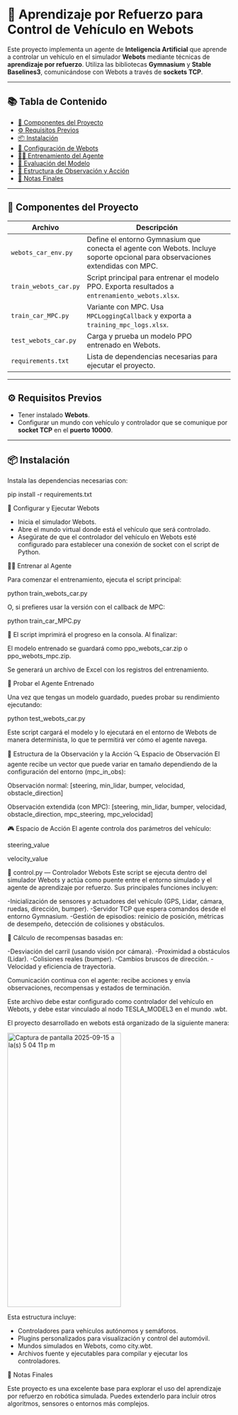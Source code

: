 # 🚗 Aprendizaje por Refuerzo para Control de Vehículo en Webots

Este proyecto implementa un agente de **Inteligencia Artificial** que aprende a controlar un vehículo en el simulador **Webots** mediante técnicas de **aprendizaje por refuerzo**. Utiliza las bibliotecas **Gymnasium** y **Stable Baselines3**, comunicándose con Webots a través de **sockets TCP**.

---

## 📚 Tabla de Contenido

- [🔧 Componentes del Proyecto](#-componentes-del-proyecto)
- [⚙️ Requisitos Previos](#️-requisitos-previos)
- [📦 Instalación](#-instalación)
- [🧪 Configuración de Webots](#-configuración-de-webots)
- [🏋️‍♂️ Entrenamiento del Agente](#️-entrenamiento-del-agente)
- [🎯 Evaluación del Modelo](#-evaluación-del-modelo)
- [🧠 Estructura de Observación y Acción](#-estructura-de-observación-y-acción)
- [📌 Notas Finales](#-notas-finales)

---

## 🔧 Componentes del Proyecto

| Archivo                | Descripción |
|------------------------|-------------|
| `webots_car_env.py`    | Define el entorno Gymnasium que conecta el agente con Webots. Incluye soporte opcional para observaciones extendidas con MPC. |
| `train_webots_car.py`  | Script principal para entrenar el modelo PPO. Exporta resultados a `entrenamiento_webots.xlsx`. |
| `train_car_MPC.py`     | Variante con MPC. Usa `MPCLoggingCallback` y exporta a `training_mpc_logs.xlsx`. |
| `test_webots_car.py`   | Carga y prueba un modelo PPO entrenado en Webots. |
| `requirements.txt`     | Lista de dependencias necesarias para ejecutar el proyecto. |

---

## ⚙️ Requisitos Previos

- Tener instalado **Webots**.
- Configurar un mundo con vehículo y controlador que se comunique por **socket TCP** en el **puerto 10000**.

---

## 📦 Instalación

Instala las dependencias necesarias con:

pip install -r requirements.txt

🧪 Configurar y Ejecutar Webots

- Inicia el simulador Webots.
- Abre el mundo virtual donde está el vehículo que será controlado.
- Asegúrate de que el controlador del vehículo en Webots esté configurado para establecer una conexión de socket con el script de Python.

🏋️‍♂️ Entrenar al Agente

Para comenzar el entrenamiento, ejecuta el script principal:

python train_webots_car.py

O, si prefieres usar la versión con el callback de MPC:

python train_car_MPC.py

📌 El script imprimirá el progreso en la consola. Al finalizar:

El modelo entrenado se guardará como ppo_webots_car.zip o ppo_webots_mpc.zip.

Se generará un archivo de Excel con los registros del entrenamiento.

🎯 Probar el Agente Entrenado

Una vez que tengas un modelo guardado, puedes probar su rendimiento ejecutando:

python test_webots_car.py

Este script cargará el modelo y lo ejecutará en el entorno de Webots de manera determinista, lo que te permitirá ver cómo el agente navega.

🧠 Estructura de la Observación y la Acción
🔍 Espacio de Observación
El agente recibe un vector que puede variar en tamaño dependiendo de la configuración del entorno (mpc_in_obs):

Observación normal: [steering, min_lidar, bumper, velocidad, obstacle_direction]

Observación extendida (con MPC): [steering, min_lidar, bumper, velocidad, obstacle_direction, mpc_steering, mpc_velocidad]

🎮 Espacio de Acción
El agente controla dos parámetros del vehículo:

steering_value

velocity_value

🧠 control.py — Controlador Webots
Este script se ejecuta dentro del simulador Webots y actúa como puente entre el entorno simulado y el agente de aprendizaje por refuerzo. Sus principales funciones incluyen:

-Inicialización de sensores y actuadores del vehículo (GPS, Lidar, cámara, ruedas, dirección, bumper).
-Servidor TCP que espera comandos desde el entorno Gymnasium.
-Gestión de episodios: reinicio de posición, métricas de desempeño, detección de colisiones y obstáculos.

📌 Cálculo de recompensas basadas en:

-Desviación del carril (usando visión por cámara).
-Proximidad a obstáculos (Lidar).
-Colisiones reales (bumper).
-Cambios bruscos de dirección.
-Velocidad y eficiencia de trayectoria.

Comunicación continua con el agente: recibe acciones y envía observaciones, recompensas y estados de terminación.

Este archivo debe estar configurado como controlador del vehículo en Webots, y debe estar vinculado al nodo TESLA_MODEL3 en el mundo .wbt.

El proyecto desarrollado en webots está organizado de la siguiente manera:

<img width="256" height="618" alt="Captura de pantalla 2025-09-15 a la(s) 5 04 11 p m" src="https://github.com/user-attachments/assets/a2aa20de-b3b5-4902-beb6-f8c9b6e09e98" />

Esta estructura incluye:

* Controladores para vehículos autónomos y semáforos.
* Plugins personalizados para visualización y control del automóvil.
* Mundos simulados en Webots, como city.wbt.
* Archivos fuente y ejecutables para compilar y ejecutar los controladores.

📌 Notas Finales

Este proyecto es una excelente base para explorar el uso del aprendizaje por refuerzo en robótica simulada. Puedes extenderlo para incluir otros algoritmos, sensores o entornos más complejos.
